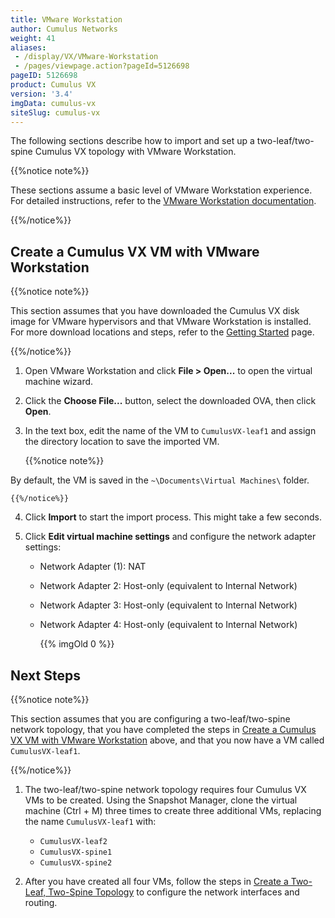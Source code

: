 ```yaml
---
title: VMware Workstation
author: Cumulus Networks
weight: 41
aliases:
 - /display/VX/VMware-Workstation
 - /pages/viewpage.action?pageId=5126698
pageID: 5126698
product: Cumulus VX
version: '3.4'
imgData: cumulus-vx
siteSlug: cumulus-vx
---
```

The following sections describe how to import and set up a
two-leaf/two-spine Cumulus VX topology with VMware Workstation.

{{%notice note%}}

These sections assume a basic level of VMware Workstation experience.
For detailed instructions, refer to the 
[VMware Workstation documentation](https://www.vmware.com/support/pubs/ws_pubs.html).

{{%/notice%}}

## Create a Cumulus VX VM with VMware Workstation

{{%notice note%}}

This section assumes that you have downloaded the Cumulus VX disk image
for VMware hypervisors and that VMware Workstation is installed. For
more download locations and steps, refer to the 
[Getting Started](/cumulus-vx/Getting-Started/) page.

{{%/notice%}}

1.  Open VMware Workstation and click **File \> Open...** to open the
    virtual machine wizard.

2.  Click the **Choose File...** button, select the downloaded OVA, then
    click **Open**.

3.  In the text box, edit the name of the VM to `CumulusVX-leaf1` and
    assign the directory location to save the imported VM.

    {{%notice note%}}

By default, the VM is saved in the `~\Documents\Virtual Machines\`
    folder.

    {{%/notice%}}

4.  Click **Import** to start the import process. This might take a few
    seconds.

5.  Click **Edit virtual machine settings** and configure the network
    adapter settings:

      - Network Adapter (1): NAT
      - Network Adapter 2: Host-only (equivalent to Internal Network)
      - Network Adapter 3: Host-only (equivalent to Internal Network)
      - Network Adapter 4: Host-only (equivalent to Internal Network)

        {{% imgOld 0 %}}

## Next Steps

{{%notice note%}}

This section assumes that you are configuring a two-leaf/two-spine
network topology, that you have completed the steps in
[Create a Cumulus VX VM with VMware Workstation](#create-a-cumulus-vx-vm-with-vmware-workstation)
above, and that you now have a VM called `CumulusVX-leaf1`.

{{%/notice%}}

1.  The two-leaf/two-spine network topology requires four Cumulus VX VMs
    to be created. Using the Snapshot Manager, clone the virtual machine
    (Ctrl + M) three times to create three additional VMs, replacing the
    name `CumulusVX-leaf1` with:

      - `CumulusVX-leaf2`
      - `CumulusVX-spine1`
      - `CumulusVX-spine2`

2.  After you have created all four VMs, follow the steps in [Create a
    Two-Leaf, Two-Spine
    Topology](/cumulus-vx/Create-a-Two-Leaf-Two-Spine-Topology) to
    configure the network interfaces and routing.
